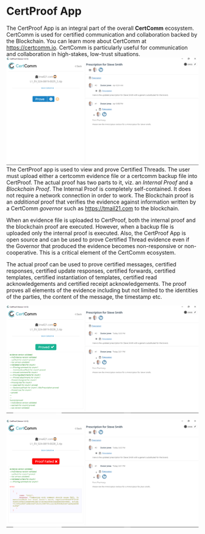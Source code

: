 # CertProof App
The CertProof App is an integral part of the overall **CertComm** ecosystem. CertComm is used for certified communication and collaboration backed by the Blockchain. You can learn more about CertComm at https://certcomm.io. CertComm is particularly useful for communication and collaboration in high-stakes, low-trust situations.
![CertProof Screenshot1 Alt text](/static_resources/Screenshot_1.png?raw=true "CertProof Screenshot 1")
The CertProof app is used to view and prove Certified Threads. The user must upload either a certcomm evidence file or a certcomm backup file into CertProof. The actual proof has two parts to it, viz. an *Internal Proof* and a *Blockchain Proof*. The Internal Proof is completely self-contained. It does not require a network connection in order to work. The Blockchain proof is an *additional* proof that verifies the evidence against information written by a CertComm *governor* such as https://tmail21.com to the blockchain.

When an evidence file is uploaded to CertProof, both the internal proof and the blockchain proof are executed. However, when a backup file is uploaded only the internal proof is executed. Also, the CertProof App is open source and can be used to prove Certified Thread evidence even if the Governor that produced the evidence becomes non-responsive or non-cooperative. This is a critical element of the CertComm ecosystem.

The actual proof can be used to prove certified messages, certified responses, certified update responses, certified forwards, certified templates, certified instantiation of templates, certified read acknowledgements and certified receipt acknowledgements. The proof proves all elements of the evidence including but not limited to the identities of the parties, the content of the message, the timestamp etc. 

![CertProof Screenshot2 Alt text](/static_resources/Screenshot_2.png?raw=true "CertProof Screenshot 2") 

![CertProof Screenshot3 Alt text](/static_resources/Screenshot_3.png?raw=true "CertProof Screenshot 3")
